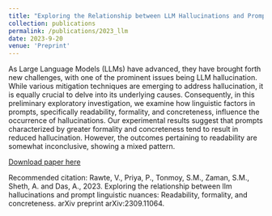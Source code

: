 ```yaml
---
title: "Exploring the Relationship between LLM Hallucinations and Prompt Linguistic Nuances: Readability, Formality, and Concreteness"
collection: publications
permalink: /publications/2023_llm
date: 2023-9-20
venue: 'Preprint'
---
```

As Large Language Models (LLMs) have advanced, they have brought forth new challenges, with one of the prominent issues being LLM hallucination. While various mitigation techniques are emerging to address hallucination, it is equally crucial to delve into its underlying causes. Consequently, in this preliminary exploratory investigation, we examine how linguistic factors in prompts, specifically readability, formality, and concreteness, influence the occurrence of hallucinations. Our experimental results suggest that prompts characterized by greater formality and concreteness tend to result in reduced hallucination. However, the outcomes pertaining to readability are somewhat inconclusive, showing a mixed pattern.

[Download paper here](https://arxiv.org/abs/2309.11064)

Recommended citation: Rawte, V., Priya, P., Tonmoy, S.M., Zaman, S.M., Sheth, A. and Das, A., 2023. Exploring the relationship between llm hallucinations and prompt linguistic nuances: Readability, formality, and concreteness. arXiv preprint arXiv:2309.11064.
